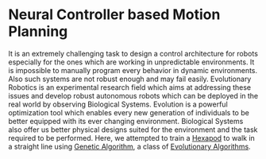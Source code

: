 # Neural Controller based Motion Planning
It is an extremely challenging task to design a control architecture for robots especially for the ones which are working in unpredictable environments. It is impossible to manually program every behavior in dynamic environments. Also such systems are not robust enough and may fail easily. Evolutionary Robotics is an experimental research field which aims at addressing these issues and develop robust autonomous robots which can be deployed in the real world by observing Biological Systems. Evolution is a powerful optimization tool which enables every new generation of individuals to be better equipped with its ever changing environment. Biological Systems also offer us better physical designs suited for the environment and the task required to be performed. Here, we attempted to train a [Hexapod](https://en.wikipedia.org/wiki/Hexapod_(robotics)) to walk in a straight line using [Genetic Algorithm](https://en.wikipedia.org/wiki/Genetic_algorithm), a class of [Evolutionary Algorithms](https://en.wikipedia.org/wiki/Evolutionary_algorithm).
